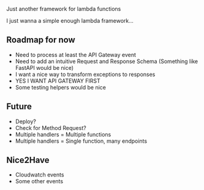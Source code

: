 Just another framework for lambda functions


I just wanna a simple enough lambda framework...



## Roadmap for now

- Need to process at least the API Gateway event
- Need to add an intuitive Request and Response Schema (Something like FastAPI would be nice)
- I want a nice way to transform exceptions to responses
- YES I WANT API GATEWAY FIRST
- Some testing helpers would be nice

## Future

- Deploy?
- Check for Method Request?
- Multiple handlers = Multiple functions
- Multiple handlers = Single function, many endpoints

## Nice2Have

- Cloudwatch events
- Some other events